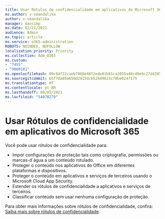 ```yaml
---
title: Usar Rótulos de confidencialidade em aplicativos do Microsoft 365
ms.author: v-smandalika
author: v-smandalika
manager: dansimp
ms.date: 02/21/2021
audience: Admin
ms.topic: article
ms.service: o365-administration
ROBOTS: NOINDEX, NOFOLLOW
localization_priority: Priority
ms.collection: Adm_O365
ms.custom:
- "7455"
- "9000181"
ms.openlocfilehash: 09c84f22caeb7868e48f2ede81b81ca2055a40c49e9c27d439577532c5094547
ms.sourcegitcommit: b5f7da89a650d2915dc652449623c78be6247175
ms.translationtype: HT
ms.contentlocale: pt-BR
ms.lasthandoff: 08/05/2021
ms.locfileid: "54070279"
---
```

# <a name="use-sensitivity-labels-in-microsoft-365"></a>Usar Rótulos de confidencialidade em aplicativos do Microsoft 365

Você pode usar rótulos de confidencialidade para:
- Impor configurações de proteção tais como criptografia, permissões ou marcas-d´água a um conteúdo rotulado.
- Proteger o conteúdo nos aplicativos do Office em diferentes plataformas e dispositivos.
- Proteger o conteúdo em aplicativos e serviços de terceiros usando o Microsoft Cloud App Security.
- Estender os rótulos de confidencialidade a aplicativos e serviços de terceiros.
- Classificar conteúdo sem usar nenhuma configuração de proteção.

Para obter mais informações sobre rótulos de confidencialidade, confira: [Saiba mais sobre rótulos de confidencialidade](https://docs.microsoft.com/microsoft-365/compliance/sensitivity-labels).